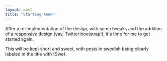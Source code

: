 ```yaml
---
layout: post
title: "Starting Anew"
---
```


After a re-implementation of the design, with some tweaks and the addition of
a responsive design (yay, Twitter bootstrap!), it's time for me to get started
again.

This will be kept short and sweet, with posts in swedish being clearly labeled
in the title with (Swe).
